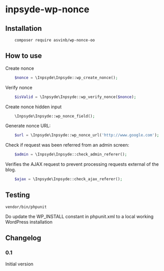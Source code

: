 # inpsyde-wp-nonce



## Installation
```shell
	composer require asvinb/wp-nonce-oo
```

## How to use

Create nonce
```php
	$nonce = \Inpsyde\Inpsyde::wp_create_nonce();
```

Verify nonce
```php
	$isValid = \Inpsyde\Inpsyde::wp_verify_nonce($nonce);
```

Create nonce hidden input
```php
	\Inpsyde\Inpsyde::wp_nonce_field();
```

Generate nonce URL:
```php
	$url = \Inpsyde\Inpsyde::wp_nonce_url('http://www.google.com');
```

Check if request was been referred from an admin screen:
```php
	$admin = \Inpsyde\Inpsyde::check_admin_referer();
```

Verifies the AJAX request to prevent processing requests external of the blog.
```php
	$ajax = \Inpsyde\Inpsyde::check_ajax_referer();
```

## Testing
```shell
vendor/bin/phpunit
```

Do update the WP_INSTALL constant in phpunit.xml to a local working WordPress installation

## Changelog

### 0.1 
Initial version

